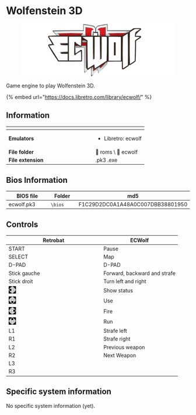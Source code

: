 # Wolfenstein 3D



<div align="left">

<figure><img src="https://raw.githubusercontent.com/fabricecaruso/es-theme-carbon/55ff14aa79c95ecc70133072e6ac19fed3555b56/art/logos/ecwolf.svg" alt=""><figcaption></figcaption></figure>

</div>

Game engine to play Wolfenstein 3D.

{% embed url="https://docs.libretro.com/library/ecwolf/" %}

## Information

<table data-header-hidden><thead><tr><th width="224"></th><th></th></tr></thead><tbody><tr><td><strong>Emulators</strong></td><td><ul><li>Libretro: ecwolf</li></ul></td></tr><tr><td><strong>File folder</strong></td><td><span data-gb-custom-inline data-tag="emoji" data-code="1f4c2">📂</span> roms \ <span data-gb-custom-inline data-tag="emoji" data-code="1f4c2">📂</span> ecwolf</td></tr><tr><td><strong>File extension</strong></td><td>.pk3 .exe</td></tr></tbody></table>

## Bios Information

<table><thead><tr><th width="221">BIOS file</th><th width="141">Folder</th><th>md5</th></tr></thead><tbody><tr><td>ecwolf.pk3</td><td><code>\bios</code></td><td>F1C29D2DC0A1A48A0C007DBB38801950</td></tr></tbody></table>

## Controls

<table><thead><tr><th width="246">Retrobat</th><th>ECWolf</th></tr></thead><tbody><tr><td>START</td><td>Pause</td></tr><tr><td>SELECT</td><td>Map</td></tr><tr><td>D-PAD</td><td>D-PAD</td></tr><tr><td>Stick gauche</td><td>Forward, backward and strafe</td></tr><tr><td>Stick droit</td><td>Turn left and right</td></tr><tr><td><img src="../../../.gitbook/assets/image (43).png" alt=""></td><td>Show status</td></tr><tr><td><img src="../../../.gitbook/assets/image (25).png" alt=""></td><td>Use</td></tr><tr><td><img src="../../../.gitbook/assets/image (11).png" alt=""></td><td>Fire</td></tr><tr><td><img src="../../../.gitbook/assets/image (45).png" alt=""></td><td>Run</td></tr><tr><td>L1</td><td>Strafe left</td></tr><tr><td>R1</td><td>Strafe right</td></tr><tr><td>L2</td><td>Previous weapon</td></tr><tr><td>R2</td><td>Next Weapon</td></tr><tr><td>L3</td><td></td></tr><tr><td>R3</td><td></td></tr></tbody></table>

## Specific system information

No specific system information (yet).
